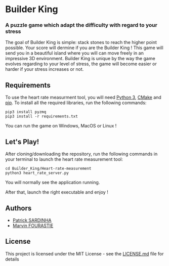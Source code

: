 # Builder King

### A puzzle game which adapt the difficulty with regard to your stress
The goal of Builder King is simple: stack stones to reach the higher point possible. Your score will dermine if you are the Builder King ! This game will send you in a beautiful island where you will can move freely in an impressive 3D environment.
Builder King is unique by the way the game evolves regarding to your level of stress, the game will become easier or harder if your stress increases or not. 

## Requirements
To use the heart rate measurment tool, you will need [Python 3](https://www.python.org/downloads/), [CMake](https://cmake.org/download/) and [pip](https://pip.pypa.io/en/stable/installing/). To install all the required libraries, run the following commands:
```
pip3 install pyzmq
pip3 install -r requirements.txt
```
You can run the game on Windows, MacOS or Linux !

## Let's Play!
After cloning/downloading the repository, run the following commands in your terminal to launch the heart rate measurement tool:
```
cd Builder_King/Heart-rate-measurement
python3 heart_rate_server.py
```
You will normally see the application running.

After that, launch the right executable and enjoy !

## Authors
* [Patrick SARDINHA](https://github.com/sardinhapatrick)
* [Marvin FOURASTIE](https://github.com/fourastiemarvin)

## License
This project is licensed under the MIT License - see the [LICENSE.md](https://github.com/fourastiemarvin/Builder_King/blob/master/LICENSE.md) file for details



